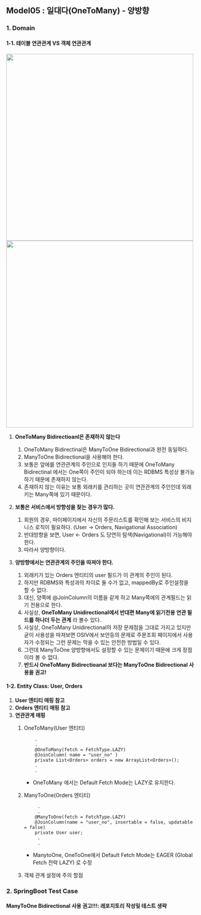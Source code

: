## Model05 : 일대다(OneToMany) - 양방향


### 1. Domain

#### 1-1. 테이블 연관관계 VS 객체 연관관계

<img src="http://assets.kickscar.me:8080/markdown/jpa-practices/33001.png" width="500px" />
<br>

<img src="http://assets.kickscar.me:8080/markdown/jpa-practices/33002.png" width="500px" />
<br>

1. __OneToMany Bidirectioanl은 존재하지 않는다__
    1) OneToMany Bidirectinal은 ManyToOne Bidirectional과 완전 동일하다. 
    2) ManyToOne Bidirectional을 사용해야 한다.
    3) 보통은 앞에를 연관관계의 주인으로 인지들 하기 때문에 OneToMany Bidirectinal 에서는 One쪽이 주인이 되야 하는데 이는 RDBMS 특성상 불가능하기 때문에 존재하지 않는다.
    4) 존재하지 않는 이유는 보통 외래키를 관리하는 곳이 연관관계의 주인인데 외래키는 Many쪽에 있기 때문이다.
        
2. __보통은 서비스에서 방향성을 찾는 경우가 많다.__
    1) 회원의 경우, 마이페이지에서 자신의 주문리스트를 확인해 보는 서비스의 비지니스 로직이 필요하다. (User -> Orders, Navigational Association) 
    2) 반대방향을 보면, User <- Orders 도 당연히 탐색(Navigational)이 가능해야 한다. 
    3) 따라서 양방향이다.
   
3. __양방향에서는 연관관계의 주인을 따져야 한다.__
    1) 외래키가 있는 Orders 엔티티의 user 필드가 이 관계의 주인이 된다.
    2) 하지만 RDBMS와 특성과의 차이로 둘 수가 없고, mappedBy로 주인설정을 할 수 없다.
    3) 대신, 양쪽에 @JoinColumn의 이름을 같게 하고 Many쪽에의 관계필드는 읽기 전용으로 한다.
    4) 사실상, **OneToMany Unidirectional에서 반대편 Many에 읽기전용 연관 필드를 하나더 두는 관계** 라 볼수 있다.
    5) 사실상, OneToMany Unidirectional의 저장 문제점을 그대로 가지고 있지만 굳이 사용성을 따져보면 OSIV에서 보안등의 문제로 주문조회 페이지에서 사용자가 수정되는 그런 문제는 막을 수 있는 안전한 방법일 수 있다.
    6) 그런데 ManyToOne 양방향에서도 설정할 수 있는 문제이기 때문에 크게 장점이라 볼 수 없다.
    7) **반드시 OneToMany Bidirectioanal 보다는 ManyToOne Bidirectional 사용을 권고!**

#### 1-2. Entity Class: User, Orders
1. __User 엔티티 매핑 참고__
2. __Orders 엔티티 매핑 참고__
3. __연관관계 매핑__
    1) OneToMany(User 엔티티)
        
        ```
            .
            .
            @OneToMany(fetch = FetchType.LAZY)   
            @JoinColumn( name = "user_no" )
            private List<Orders> orders = new ArrayList<Orders>(); 
            .
            .
        ```
        - OneToMany 에서는 Default Fetch Mode는 LAZY로 유지한다.
      
    2) ManyToOne(Orders 엔티티)  
        
        ```
             .
             .
            @ManyToOne(fetch = FetchType.LAZY)
            @JoinColumn(name = "user_no", insertable = false, updatable = false)
            private User user;
             .
             .
        ```
        - ManytoOne, OneToOne에서 Default Fetch Mode는 EAGER (Global Fetch 전략 LAZY) 로 수정  
      
    3) 객체 관계 설정에 주의 할점


### 2. SpringBoot Test Case
#### ManyToOne Bidirectional 사용 권고!!!: 레포지토리 작성및 테스트 생략

